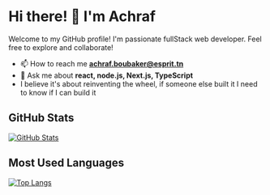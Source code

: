 # Hi there! 👋 I'm Achraf

Welcome to my GitHub profile! I'm passionate fullStack web developer. Feel free to explore and collaborate!


- 📫 How to reach me **achraf.boubaker@esprit.tn**
- 💬 Ask me about **react, node.js, Next.js, TypeScript**
- I believe it's about reinventing the wheel, if someone else built it I need to know if I can build it 

## GitHub Stats

[![GitHub Stats](https://github-readme-stats.vercel.app/api?username=stastix&show_icons=true&theme=radical)](https://github.com/anuraghazra/github-readme-stats)

## Most Used Languages

[![Top Langs](https://github-readme-stats.vercel.app/api/top-langs/?username=stastix&layout=donut)](https://github.com/anuraghazra/github-readme-stats)


